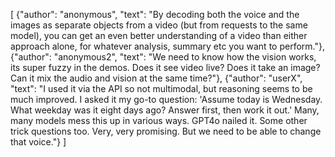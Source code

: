 [
{"author": "anonymous", "text": "By decoding both the voice and the images as separate objects from a video (but from requests to the same model), you can get an even better understanding of a video than either approach alone, for whatever analysis, summary etc you want to perform."},
{"author": "anonymous2", "text": "We need to know how the vision works, its super fuzzy in the demos. Does it see video live? Does it take an image? Can it mix the audio and vision at the same time?"},
{"author": "userX", "text": "I used it via the API so not multimodal, but reasoning seems to be much improved. I asked it my go-to question: 'Assume today is Wednesday. What weekday was it eight days ago? Answer first, then work it out.' Many, many models mess this up in various ways. GPT4o nailed it. Some other trick questions too. Very, very promising. But we need to be able to change that voice."}
]